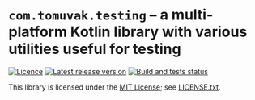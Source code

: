 # `com.tomuvak.testing` – a multi-platform Kotlin library with various utilities useful for testing
[![Licence][1]][2]
[![Latest release version][3]][4]
[![Build and tests status][5]][6]

This library is licensed under the [MIT License](https://en.wikipedia.org/wiki/MIT_License);
see [LICENSE.txt][4].

[1]: https://img.shields.io/github/license/tomuvak/testing?label=Licence
[2]: LICENSE.txt
[3]: https://img.shields.io/github/v/tag/tomuvak/testing?label=Latest%20release
[4]: https://github.com/tomuvak/testing/tags
[5]: https://github.com/tomuvak/testing/actions/workflows/check-on-push.yaml/badge.svg
[6]: https://github.com/tomuvak/testing/actions/workflows/check-on-push.yaml
